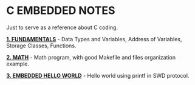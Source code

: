 # C EMBEDDED NOTES
Just to serve as a reference about C coding.

__[1. FUNDAMENTALS](1_FUNDAMENTALS/)__ - Data Types and Variables, Address of Variables, Storage Classes, Functions.

__[2. MATH](2_MATH/)__ - Math program, with good Makefile and files organization example.

__[3. EMBEDDED HELLO WORLD](2_EMBEDDED_HELLO_WORLD/)__ - Hello world using printf in SWD protocol.
